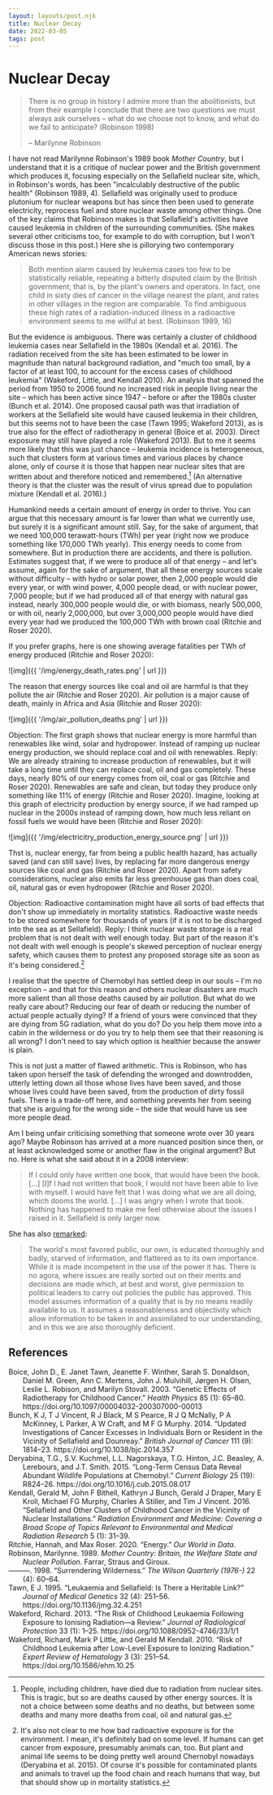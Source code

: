 ```yaml
---
layout: layouts/post.njk
title: Nuclear Decay
date: 2022-03-05
tags: post
---
```


# Nuclear Decay

> There is no group in history I admire more than the abolitionists, but from their example I conclude that there are two questions we must always ask ourselves – what do we choose not to know, and what do we fail to anticipate? (Robinson 1998)
>
> – Marilynne Robinson

I have not read Marilynne Robinson's 1989 book _Mother Country_, but I understand that it is a critique of nuclear power and the British government which produces it, focusing especially on the Sellafield nuclear site, which, in Robinson's words, has been "incalculably destructive of the public health" (Robinson 1989, 4). Sellafield was originally used to produce plutonium for nuclear weapons but has since then been used to generate electricity, reprocess fuel and store nuclear waste among other things. One of the key claims that Robinson makes is that Sellafield's activities have caused leukemia in children of the surrounding communities. (She makes several other criticisms too, for example to do with corruption, but I won't discuss those in this post.) Here she is pillorying two contemporary American news stories:

> Both mention alarm caused by leukemia cases too few to be statistically reliable, repeating a bitterly disputed claim by the British government; that is, by the plant's owners and operators. In fact, one child in sixty dies of cancer in the village nearest the plant, and rates in other villages in the region are comparable. To find ambiguous these high rates of a radiation-induced illness in a radioactive environment seems to me willful at best. (Robinson 1989, 16)

But the evidence _is_ ambiguous. There was certainly a cluster of childhood leukemia cases near Sellafield in the 1980s (Kendall et al. 2016). The radiation received from the site has been estimated to be lower in magnitude than natural background radiation, and "much too small, by a factor of at least 100, to account for the excess cases of childhood leukemia" (Wakeford, Little, and Kendall 2010). An analysis that spanned the period from 1950 to 2006 found no increased risk in people living near the site – which has been active since 1947 – before or after the 1980s cluster (Bunch et al. 2014). One proposed causal path was that irradiation of workers at the Sellafield site would have caused leukemia in their children, but this seems not to have been the case (Tawn 1995; Wakeford 2013), as is true also for the effect of radiotherapy in general (Boice et al. 2003). Direct exposure may still have played a role (Wakeford 2013). But to me it seems more likely that this was just chance – leukemia incidence is heterogeneous, such that clusters form at various times and various places by chance alone, only of course it is those that happen near nuclear sites that are written about and therefore noticed and remembered.[^1] (An alternative theory is that the cluster was the result of virus spread due to population mixture (Kendall et al. 2016).)

Humankind needs a certain amount of energy in order to thrive. You can argue that this necessary amount is far lower than what we currently use, but surely it is a significant amount still. Say, for the sake of argument, that we need 100,000 terawatt-hours (TWh) per year (right now we produce something like 170,000 TWh yearly). This energy needs to come from somewhere. But in production there are accidents, and there is pollution. Estimates suggest that, if we were to produce all of that energy – and let's assume, again for the sake of argument, that all these energy sources scale without difficulty – with hydro or solar power, then 2,000 people would die every year, or with wind power, 4,000 people dead, or with nuclear power, 7,000 people; but if we had produced all of that energy with natural gas instead, nearly 300,000 people would die, or with biomass, nearly 500,000, or with oil, nearly 2,000,000, but over 3,000,000 people would have died every year had we produced the 100,000 TWh with brown coal (Ritchie and Roser 2020).

If you prefer graphs, here is one showing average fatalities per TWh of energy produced (Ritchie and Roser 2020):

![img]({{ '/img/energy_death_rates.png' | url }})

The reason that energy sources like coal and oil are harmful is that they pollute the air (Ritchie and Roser 2020). Air pollution is a major cause of death, mainly in Africa and Asia (Ritchie and Roser 2020):

![img]({{ '/img/air_pollution_deaths.png' | url }})

Objection: The first graph shows that nuclear energy is more harmful than renewables like wind, solar and hydropower. Instead of ramping up nuclear energy production, we should replace coal and oil with renewables. Reply: We are already straining to increase production of renewables, but it will take a long time until they can replace coal, oil and gas completely. These days, nearly 80% of our energy comes from oil, coal or gas (Ritchie and Roser 2020). Renewables are safe and clean, but today they produce only something like 11% of energy (Ritchie and Roser 2020). Imagine, looking at this graph of electricity production by energy source, if we had ramped up nuclear in the 2000s instead of ramping down, how much less reliant on fossil fuels we would have been (Ritchie and Roser 2020):

![img]({{ '/img/electricitry_production_energy_source.png' | url }})

Thst is, nuclear energy, far from being a public health hazard, has actually saved (and can still save) lives, by replacing far more dangerous energy sources like coal and gas (Ritchie and Roser 2020). Apart from safety considerations, nuclear also emits far less greenhouse gas than does coal, oil, natural gas or even hydropower (Ritchie and Roser 2020).

Objection: Radioactive contamination might have all sorts of bad effects that don't show up immediately in mortality statistics. Radioactive waste needs to be stored somewhere for thousands of years (if it is not to be discharged into the sea as at Sellafield). Reply: I think nuclear waste storage is a real problem that is not dealt with well enough today. But part of the reason it's not dealt with well enough is people's skewed perception of nuclear energy safety, which causes them to protest any proposed storage site as soon as it's being considered.[^2]

I realise that the spectre of Chernobyl has settled deep in our souls – I'm no exception – and that for this reason and others nuclear disasters are much more salient than all those deaths caused by air pollution. But what do we really care about? Reducing our fear of death or reducing the number of actual people actually dying? If a friend of yours were convinced that they are dying from 5G radiation, what do you do? Do you help them move into a cabin in the wilderness or do you try to help them see that their reasoning is all wrong? I don't need to say which option is healthier because the answer is plain.

This is not just a matter of flawed arithmetic. This is Robinson, who has taken upon herself the task of defending the wronged and downtrodden, utterly letting down all those whose lives have been saved, and those whose lives could have been saved, from the production of dirty fossil fuels. There is a trade-off here, and something prevents her from seeing that she is arguing for the wrong side – the side that would have us see more people dead.

Am I being unfair criticising something that someone wrote over 30 years ago? Maybe Robinson has arrived at a more nuanced position since then, or at least acknowledged some or another flaw in the original argument? But no. Here is what she said about it in a 2008 interview:

> If I could only have written one book, that would have been the book. [...] [I]f I had not written that book, I would not have been able to live with myself. I would have felt that I was doing what we are all doing, which dooms the world. [...] I was angry when I wrote that book. Nothing has happened to make me feel otherwise about the issues I raised in it. Sellafield is only larger now.

She has also [remarked](https://web.archive.org/web/20210116032235/http://farefwd.com/index.php/2020/09/30/the-anger-of-marilynne-robinson/):

> The world's most favored public, our own, is educated thoroughly and badly, starved of information, and flattered as to its own importance. While it is made incompetent in the use of the power it has. There is no agora, where issues are really sorted out on their merits and decisions are made which, at best and worst, give permission to political leaders to carry out policies the public has approved. This model assumes information of a quality that is by no means readily available to us. It assumes a reasonableness and objectivity which allow information to be taken in and assimilated to our understanding, and in this we are also thoroughly deficient.

## References

<style>.csl-entry{text-indent: -2em; margin-left: 2em;}</style><div class="csl-bib-body">
  <div class="csl-entry">Boice, John D., E. Janet Tawn, Jeanette F. Winther, Sarah S. Donaldson, Daniel M. Green, Ann C. Mertens, John J. Mulvihill, Jørgen H. Olsen, Leslie L. Robison, and Marilyn Stovall. 2003. “Genetic Effects of Radiotherapy for Childhood Cancer.” <i>Health Physics</i> 85 (1): 65–80. https://doi.org/10.1097/00004032-200307000-00013</div>
  <div class="csl-entry">Bunch, K J, T J Vincent, R J Black, M S Pearce, R J Q McNally, P A McKinney, L Parker, A W Craft, and M F G Murphy. 2014. “Updated Investigations of Cancer Excesses in Individuals Born or Resident in the Vicinity of Sellafield and Dounreay.” <i>British Journal of Cancer</i> 111 (9): 1814–23. https://doi.org/10.1038/bjc.2014.357</div>
  <div class="csl-entry">Deryabina, T.G., S.V. Kuchmel, L.L. Nagorskaya, T.G. Hinton, J.C. Beasley, A. Lerebours, and J.T. Smith. 2015. “Long-Term Census Data Reveal Abundant Wildlife Populations at Chernobyl.” <i>Current Biology</i> 25 (19): R824–26. https://doi.org/10.1016/j.cub.2015.08.017</div>
  <div class="csl-entry">Kendall, Gerald M, John F Bithell, Kathryn J Bunch, Gerald J Draper, Mary E Kroll, Michael FG Murphy, Charles A Stiller, and Tim J Vincent. 2016. “Sellafield and Other Clusters of Childhood Cancer in the Vicinity of Nuclear Installations.” <i>Radiation Environment and Medicine: Covering a Broad Scope of Topics Relevant to Environmental and Medical Radiation Research</i> 5 (1): 31–39.</div>
  <div class="csl-entry">Ritchie, Hannah, and Max Roser. 2020. “Energy.” <i>Our World in Data</i>.</div>
  <div class="csl-entry">Robinson, Marilynne. 1989. <i>Mother Country: Britain, the Welfare State and Nuclear Pollution</i>. Farrar, Straus and Giroux.</div>
  <div class="csl-entry">———. 1998. “Surrendering Wilderness.” <i>The Wilson Quarterly (1976-)</i> 22 (4): 60–64.</div>
  <div class="csl-entry">Tawn, E J. 1995. “Leukaemia and Sellafield: Is There a Heritable Link?” <i>Journal of Medical Genetics</i> 32 (4): 251–56. https://doi.org/10.1136/jmg.32.4.251</div>
  <div class="csl-entry">Wakeford, Richard. 2013. “The Risk of Childhood Leukaemia Following Exposure to Ionising Radiation—a Review.” <i>Journal of Radiological Protection</i> 33 (1): 1–25. https://doi.org/10.1088/0952-4746/33/1/1</div>
  <div class="csl-entry">Wakeford, Richard, Mark P Little, and Gerald M Kendall. 2010. “Risk of Childhood Leukemia after Low-Level Exposure to Ionizing Radiation.” <i>Expert Review of Hematology</i> 3 (3): 251–54. https://doi.org/10.1586/ehm.10.25</div>
</div>

[^1]: People, including children, have died due to radiation from nuclear sites. This is tragic, but so are deaths caused by other energy sources. It is not a choice between some deaths and no deaths, but between some deaths and many more deaths from coal, oil and natural gas.
[^2]: It's also not clear to me how bad radioactive exposure is for the environment. I mean, it's definitely bad on some level. If humans can get cancer from exposure, presumably animals can, too. But plant and animal life seems to be doing pretty well around Chernobyl nowadays (Deryabina et al. 2015). Of course it's possible for contaminated plants and animals to travel up the food chain and reach humans that way, but that should show up in mortality statistics.
